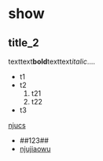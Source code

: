# show

## title_2

texttext**bold**texttext*italic*....

- t1
- t2
  1. t21
  2. t22
- t3

[njucs](http://cs.nju.edu.cn)

- ##123##
- [njujiaowu](http://jw.nju.edu.cn)

